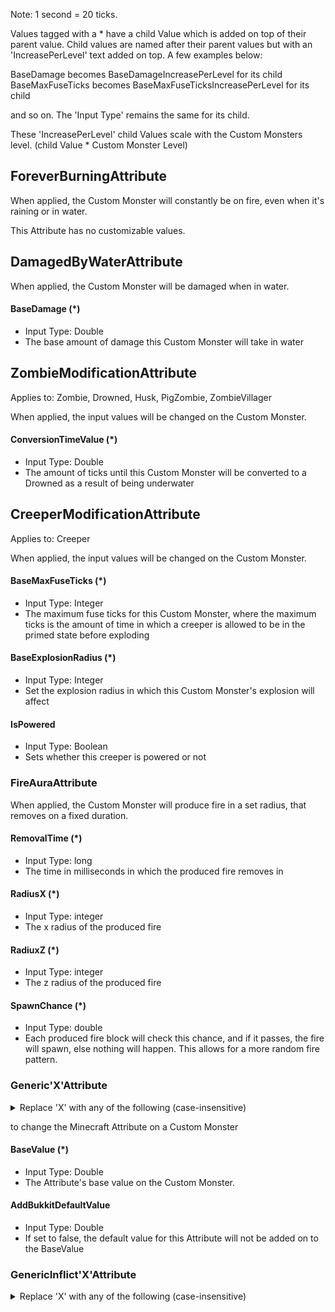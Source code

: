 Note: 1 second = 20 ticks.

Values tagged with a * have a child Value which is added on top of their parent value. Child values are named after their parent values but with an 'IncreasePerLevel' text added on top. A few examples below:

BaseDamage becomes BaseDamageIncreasePerLevel for its child
BaseMaxFuseTicks becomes BaseMaxFuseTicksIncreasePerLevel for its child

and so on. The 'Input Type' remains the same for its child.

These 'IncreasePerLevel' child Values scale with the Custom Monsters level. (child Value * Custom Monster Level)


## ForeverBurningAttribute

When applied, the Custom Monster will constantly be on fire, even when it's raining or in water.

This Attribute has no customizable values.

##  DamagedByWaterAttribute

When applied, the Custom Monster will be damaged when in water.

#### BaseDamage (*)
* Input Type: Double
* The base amount of damage this Custom Monster will take in water
## ZombieModificationAttribute

Applies to: Zombie, Drowned, Husk, PigZombie, ZombieVillager

When applied, the input values will be changed on the Custom Monster.

#### ConversionTimeValue (*)
* Input Type: Double
* The amount of ticks until this Custom Monster will be converted to a Drowned as a result of being underwater
## CreeperModificationAttribute

Applies to: Creeper

When applied, the input values will be changed on the Custom Monster.

#### BaseMaxFuseTicks (*)
* Input Type: Integer
* The maximum fuse ticks for this Custom Monster, where the maximum ticks is the amount of time in which a creeper is allowed to be in the primed state before exploding
#### BaseExplosionRadius (*)
* Input Type: Integer
* Set the explosion radius in which this Custom Monster's explosion will affect
#### IsPowered
* Input Type: Boolean
* Sets whether this creeper is powered or not
### FireAuraAttribute

When applied, the Custom Monster will produce fire in a set radius, that removes on a fixed duration.

#### RemovalTime (*)
* Input Type: long
* The time in milliseconds in which the produced fire removes in
#### RadiusX (*)
* Input Type: integer
* The x radius of the produced fire
#### RadiuxZ (*)
* Input Type: integer
* The z radius of the produced fire
#### SpawnChance (*)
* Input Type: double
* Each produced fire block will check this chance, and if it passes, the fire will spawn, else nothing will happen. This allows for a more random fire pattern.
### Generic'X'Attribute



<details><summary>Replace 'X' with any of the following (case-insensitive)</summary>
<p>
* ARMOR
  * Armor bonus of a Custom Monster.
  
* ARMORTOUGHNESS
  * Armor durability bonus of a Custom Monster.
  
* ATTACKDAMAGE
  * Attack damage of a Custom Monster.
  
* FLYINGSPEED (parrots only)
  * Flying speed of a Custom Monster.
  
* FOLLOWRANGE
  * Range at which a Custom Monster will follow others.
  
* KNOCKBACKRESISTANCE
  * Resistance of a Custom Monster to knockback.
  
* MAXHEALTH
  * Maximum health of a Custom Monster.
  
* MOVEMENTSPEED
  * Movement speed of a Custom Monster.
  
* HORSEJUMPSTRENGTH (horse only)
  * Strength with which a Custom Monster will jump.
  
* ZOMBIESPAWNREINFORCEMENTS (zombie only)
  * Chance of a Custom Monster to spawn reinforcements.
</p>
</details>

to change the Minecraft Attribute on a Custom Monster

#### BaseValue (*)
* Input Type: Double
* The Attribute's base value on the Custom Monster.
#### AddBukkitDefaultValue
* Input Type: Double
* If set to false, the default value for this Attribute will not be added on to the BaseValue

### GenericInflict'X'Attribute

<details><summary>Replace 'X' with any of the following (case-insensitive)</summary>
<p>
* ABSORPTION	
  * Increases the maximum health of an entity with health that cannot be regenerated, but is refilled every 30 seconds.
* BAD_OMEN	
  * oof.
* BLINDNESS	
  * Blinds an entity.
* CONDUIT_POWER	
  * Effects granted by a nearby conduit.
* CONFUSION	
  * Warps vision on the client.
* DAMAGE_RESISTANCE	
  * Decreases damage dealt to an entity.
* DOLPHINS_GRACE	
  * Squee'ek uh'k kk'kkkk squeek eee'eek.
* FAST_DIGGING	
  * Increases dig speed.
* FIRE_RESISTANCE	
  * Stops fire damage.
* GLOWING	
  * Outlines the entity so that it can be seen from afar.
* HARM	
  * Hurts an entity.
* HEAL	
  * Heals an entity.
* HEALTH_BOOST	
  * Increases the maximum health of an entity.
* HERO_OF_THE_VILLAGE	
  * \o/.
* HUNGER	
  * Increases hunger.
* INCREASE_DAMAGE	
  * Increases damage dealt.
* INVISIBILITY	
  * Grants invisibility.
* JUMP	
  * Increases jump height.
* LEVITATION	
  * Causes the entity to float into the air.
* LUCK	
  * Loot table luck.
* NIGHT_VISION	
  * Allows an entity to see in the dark.
* POISON	
  * Deals damage to an entity over time.
* REGENERATION	
  * Regenerates health.
* SATURATION	
  * Increases the food level of an entity each tick.
* SLOW	
  * Decreases movement speed.
* SLOW_DIGGING	
  * Decreases dig speed.
* SLOW_FALLING	
  * Slows entity fall rate.
* SPEED	
  * Increases movement speed.
* UNLUCK	
  * Loot table unluck.
* WATER_BREATHING	
  * Allows breathing underwater.
* WEAKNESS	
  * Decreases damage dealt by an entity.
* WITHER	
  * Deals damage to an entity over time and gives the health to the shooter.
* FIRE
  * Inflicts fire
</p>
</details>
